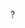 ?

<!---
aaleccoder/aaleccoder is a ✨ special ✨ repository because its `README.md` (this file) appears on your GitHub profile.
You can click the Preview link to take a look at your changes.
--->
